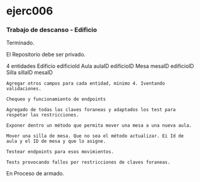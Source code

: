# ejerc006

### Trabajo de descanso - Edificio

Terminado. 

El Repositorio debe ser privado.


4 entidades
Edificio
    edificioId
Aula
    aulaID
    edificioID
Mesa
    mesaID
    edificioID
Silla
    sillaID
    mesaID


    Agregar otros campos para cada entidad, mínimo 4. Iventando validaciones.

    Chequeo y funcionamiento de endpoints

    Agregado de todas las claves foraneas y adaptados los test para respetar las restricciones. 

    Exponer dentro un método que permita mover una mesa a una nueva aula.

    Mover una silla de mesa. Que no sea el método actualizar. Ei Id de aula y el ID de mesa y que lo asigne. 

    Testear endpoints para esos movimientos. 

    Tests provocando fallos por restricciones de claves foraneas. 

En Proceso de armado.

